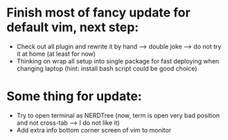# Finish most of fancy update for default vim, next step:

- Check out all plugin and rewrite it by hand --> double joke --> do not try it at home (at least for now)
- Thinking on wrap all setup into single package for fast deploying when changing laptop (hint: install bash script could be good choice)

# Some thing for update:

- Try to open terminal as NERDTree (now, term is open very bad position and not cross-tab --> I do not like it)
- Add extra info bottom corner screen of vim to monitor
